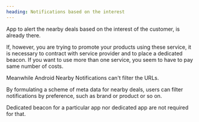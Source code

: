 ```yaml
---
heading: Notifications based on the interest
---
```


App to alert the nearby deals based on the interest of the customer, is already there.

If, however, you are trying to promote your products using these service, it is necessary to contract with service provider and to place a dedicated beacon. 
If you want to use more than one service, you seem to have to pay same number of costs.

Meanwhile Android Nearby Notifications can't filter the URLs.

By formulating a scheme of meta data for nearby deals, users can filter notifications by preference, such as brand or product or so on.

Dedicated beacon for a particular app nor dedicated app are not required for that.
